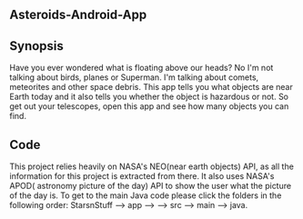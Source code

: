 ## Asteroids-Android-App
## Synopsis

Have you ever wondered what is floating above our heads? No I'm not talking about birds, planes or Superman. I'm talking about comets, meteorites
and other space debris. This app tells you what objects are near Earth today and it also tells you whether the object is hazardous or not.
So get out your telescopes, open this app and see how many objects you can find. 

## Code

This project relies heavily on NASA's NEO(near earth objects) API, as all the information for this project is extracted from there. It also uses 
NASA's APOD( astronomy picture of the day) API to show the user what the picture of the day is.
To get to the main Java code please click the folders in the following order: StarsnStuff --> app --> --> src --> main --> java. 
